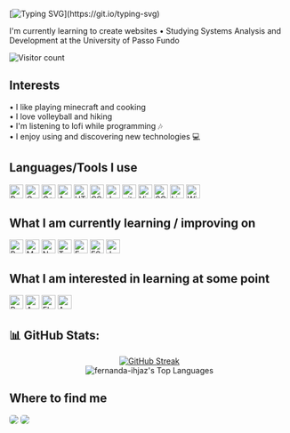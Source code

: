 <div>

[![Typing SVG](https://readme-typing-svg.demolab.com?font=Press+Start+2P&duration=1000&pause=1000&random=false&width=435&lines=Hi%2C+I'm+Fernanda+%F0%9F%91%8B;Welcome+to+my+GitHub!)](https://git.io/typing-svg)


  I'm currently learning to create websites • Studying Systems Analysis and Development at the University of Passo Fundo 


  <div>

  ![Visitor count](https://komarev.com/ghpvc/?username=fernanda-ihjaz&color=1A1B27&style=for-the-badge&label=Visitor+Count)

  </div>
  

## Interests

  • I like playing minecraft and cooking \
  • I love volleyball and hiking \
  • I'm listening to lofi while programming 🎶 \
  • I enjoy using and discovering new technologies 💻

## Languages/Tools I use

<img src="https://img.shields.io/badge/Python-1A1B27?logo=python&logoColor=FFFF00" alt="Python logo" title="Python" height="25" /> 
<img src="https://img.shields.io/badge/C-1A1B27?logo=C&logoColor=009900" alt="C logo" title="C" height="25" /> 
<img src="https://img.shields.io/badge/C++-1A1B27?logo=C&logoColor=3333FF" alt="C++ logo" title="C++" height="25" /> 

<img src="https://img.shields.io/badge/Anaconda-1A1B27?logo=anaconda&logoColor=#44A833" alt="Anaconda logo" title="Anaconda" height="25" /> 
<img src="https://img.shields.io/badge/HTML5-1A1B27?logo=html5&logoColor=FF6600" alt="HTML5 logo" title="HTML5" height="25" /> 
<img src="https://img.shields.io/badge/CSS3-1A1B27?logo=css3&logoColor=1572B6" alt="CSS3 logo" title="CSS3" height="25" />
<img src="https://img.shields.io/badge/JavaScript-1A1B27?logo=javascript&logoColor=F7DF1E" alt="JavaScript logo" title="JavaScript" height="25" /> 
<a name="learning-next"></a>

<img src="https://img.shields.io/badge/git-1A1B27?logo=git&logoColor=F05032" alt="git logo" title="git" height="25" />
<img src="https://img.shields.io/badge/VS%20Code-1A1B27?logo=vsco&logoColor=007ACC" alt="Visual Studio Code logo" title="Visual Studio Code" height="25" />
<img src="https://img.shields.io/badge/MySQL-1A1B27?logo=mysql&logoColor=#4479A1" alt="SQL" title="SQL" height="25" />


<img src="https://img.shields.io/badge/Linux-1A1B27?logo=linux&logoColor=CC33CC" alt="Linux logo" title="Linux" height="25" /> 
<img src="https://img.shields.io/badge/Windows-1A1B27?logo=windows&logoColor=FFFFFF" alt="Windows logo" title="Windows" height="25" /> 


## What I am currently learning / improving on

<img src="https://img.shields.io/badge/React Native-1A1B27?logo=react&logoColor=61DAFB" alt="React Native logo" title="React Native" height="25" /> 
<img src="https://img.shields.io/badge/MongoDB-1A1B27?logo=mongodb&logoColor=47A248" alt="MongoDB logo" title="MongoDB" height="25" />
<img src="https://img.shields.io/badge/Node.js-1A1B27?logo=node.js&logoColor=339933" alt="Node.js logo" title="Node.js" height="25" />
<img src="https://img.shields.io/badge/TypeScript-1A1B27?logo=typescript&logoColor=3178C6" alt="TypeScript logo" title="TypeScript" height="25" /> 
<img src="https://img.shields.io/badge/Express-1A1B27?logo=express&logoColor=FFFFFF" alt="Express.js logo" title="Express.js" height="25" />
<img src="https://img.shields.io/badge/ESLint-1A1B27?logo=eslint&logoColor=4B32C3" alt="ESLint logo" title="ESLint" height="25" />
<img src="https://img.shields.io/badge/Jest-1A1B27?logo=jest&logoColor=C21325" alt="Jest logo" title="Jest" height="25" />

## What I am interested in learning at some point

<img src="https://img.shields.io/badge/Redux-1A1B27?logo=redux&logoColor=764ABC" alt="Redux logo" title="Redux" height="25" />
<img src="https://img.shields.io/badge/Angular-1A1B27?logo=angular&logoColor=47A248" alt="Angular logo" title="Angular" height="25" />
<img src="https://img.shields.io/badge/Flutter-1A1B27?logo=flutter&logoColor=02569B" alt="Flutter logo" title="Flutter" height="25" /> 
<img src="https://img.shields.io/badge/AWS-1A1B27?logo=amazonwebservices&logoColor=#232F3E" alt="AWS logo" title="AWS" height="25" /> 


## 📊 GitHub Stats:

<div align="center">

[![GitHub Streak](https://streak-stats.demolab.com?user=fernanda-ihjaz&theme=tokyonight&hide_border=true&card_width=400&hide_total_contributions=true)](https://git.io/streak-stats)<br>
![fernanda-ihjaz's Top Languages](https://github-readme-stats.vercel.app/api/top-langs/?username=fernanda-ihjaz&theme=tokyonight&show_icons=true&hide_border=true&card_width=400&layout=compact)<br/>

</div>


## Where to find me
  <a href="https://www.linkedin.com/in/fernanda-ihjaz" target="_blank"><img src="https://img.shields.io/badge/-Follow me on LinkedIn-%230077B5?style=for-the-badge&logo=linkedin&logoColor=white" target="_blank" style="border-radius: 5px;"></a> 
  <a href = "mailto:ihjazfer@gmail.com"><img src="https://img.shields.io/badge/-send an email-%23333?style=for-the-badge&logo=gmail&logoColor=white" target="_blank" style="border-radius: 5px;"></a>


</div>
